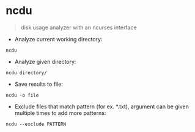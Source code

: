 # ncdu

> disk usage analyzer with an ncurses interface

- Analyze current working directory:

`ncdu`

- Analyze given directory:

`ncdu directory/`

- Save results to file:

`ncdu -o file`

- Exclude files that match pattern (for ex. *.txt), argument can be given multiple times to add more patterns:

`ncdu --exclude PATTERN`
